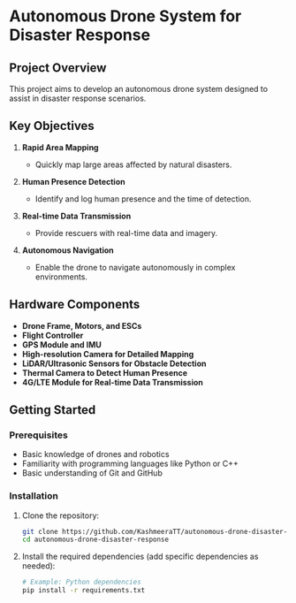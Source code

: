# Autonomous Drone System for Disaster Response

## Project Overview

This project aims to develop an autonomous drone system designed to assist in disaster response scenarios.

## Key Objectives

1. **Rapid Area Mapping**

   - Quickly map large areas affected by natural disasters.

2. **Human Presence Detection**

   - Identify and log human presence and the time of detection.

3. **Real-time Data Transmission**

   - Provide rescuers with real-time data and imagery.

4. **Autonomous Navigation**
   - Enable the drone to navigate autonomously in complex environments.

## Hardware Components

- **Drone Frame, Motors, and ESCs**
- **Flight Controller**
- **GPS Module and IMU**
- **High-resolution Camera for Detailed Mapping**
- **LiDAR/Ultrasonic Sensors for Obstacle Detection**
- **Thermal Camera to Detect Human Presence**
- **4G/LTE Module for Real-time Data Transmission**

## Getting Started

### Prerequisites

- Basic knowledge of drones and robotics
- Familiarity with programming languages like Python or C++
- Basic understanding of Git and GitHub

### Installation

1. Clone the repository:

   ```bash
   git clone https://github.com/KashmeeraTT/autonomous-drone-disaster-response.git
   cd autonomous-drone-disaster-response
   ```

2. Install the required dependencies (add specific dependencies as needed):
   ```bash
   # Example: Python dependencies
   pip install -r requirements.txt
   ```
